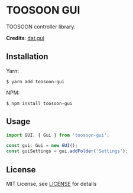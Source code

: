 # TOOSOON GUI

TOOSOON controller library.

**Credits**: [dat.gui](https://github.com/dataarts/dat.gui)

## Installation

Yarn:

```properties
$ yarn add toosoon-gui
```

NPM:

```properties
$ npm install toosoon-gui
```

## Usage

```js
import GUI, { Gui } from 'toosoon-gui';

const gui: Gui = new GUI();
const guiSettings = gui.addFolder('Settings');
```

## License

MIT License, see [LICENSE](https://github.com/toosoon-dev/toosoon-gui/tree/master/LICENSE) for details
